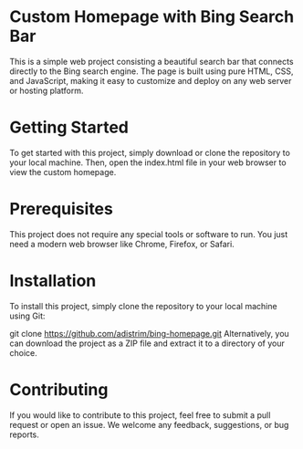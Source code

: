 # Custom Homepage with Bing Search Bar
This is a simple web project consisting a beautiful search bar that connects directly to the Bing search engine. The page is built using pure HTML, CSS, and JavaScript, making it easy to customize and deploy on any web server or hosting platform.

# Getting Started
To get started with this project, simply download or clone the repository to your local machine. Then, open the index.html file in your web browser to view the custom homepage.

# Prerequisites
This project does not require any special tools or software to run. You just need a modern web browser like Chrome, Firefox, or Safari.

# Installation
To install this project, simply clone the repository to your local machine using Git:

git clone https://github.com/adistrim/bing-homepage.git
Alternatively, you can download the project as a ZIP file and extract it to a directory of your choice.

# Contributing
If you would like to contribute to this project, feel free to submit a pull request or open an issue. We welcome any feedback, suggestions, or bug reports.
